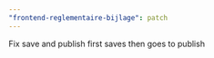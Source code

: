 ```yaml
---
"frontend-reglementaire-bijlage": patch
---
```


Fix save and publish first saves then goes to publish
